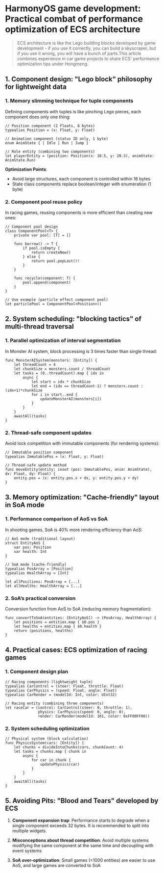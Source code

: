 # HarmonyOS game development: Practical combat of performance optimization of ECS architecture

> ECS architecture is like the Lego building blocks developed by game development - if you use it correctly, you can build a skyscraper, but if you use it wrong, you will have a bunch of parts.This article combines experience in car game projects to share ECS' performance optimization tips under Hongmeng.


## 1. Component design: "Lego block" philosophy for lightweight data

### 1. Memory slimming technique for tuple components
Defining components with tuples is like pinching Lego pieces, each component does only one thing:
```cj
// Position component (2 Floats, 8 bytes)
typealias Position = (x: Float, y: Float)

// Animation component (status ID only, 1 byte)
enum AnimState { | Idle | Run | Jump }

// Role entity (combining two components)
let playerEntity = (position: Position(x: 10.5, y: 20.3), animState: AnimState.Run)
```  

**Optimization Points**:
- Avoid large structures, each component is controlled within 16 bytes
- State class components replace boolean/integer with enumeration (1 byte)


### 2. Component pool reuse policy
In racing games, reusing components is more efficient than creating new ones:
```cj
// Component pool design
class ComponentPool<T> {
    private var pool: [T] = []
    
    func borrow() -> T {
        if pool.isEmpty {
            return createNew()
        } else {
            return pool.popLast()!
        }
    }
    
    func recycle(component: T) {
        pool.append(component)
    }
}

// Use example (particle effect component pool)
let particlePool = ComponentPool<Position>()
```  


## 2. System scheduling: "blocking tactics" of multi-thread traversal

### 1. Parallel optimization of interval segmentation
In Monster AI system, block processing is 3 times faster than single thread:
```cj
func MonsterAISystem(monsters: [Entity]) {
    let threadCount = 4
    let chunkSize = monsters.count / threadCount
    let tasks = (0..threadCount).map { idx in
        async {
            let start = idx * chunkSize
            let end = (idx == threadCount-1) ? monsters.count : (idx+1)*chunkSize
            for i in start..end {
                updateMonsterAI(monsters[i])
            }
        }
    }
    awaitAll(tasks)
}
```  

### 2. Thread-safe component updates
Avoid lock competition with immutable components (for rendering systems):
```cj
// Immutable position component
typealias ImmutablePos = (x: Float, y: Float)

// Thread-safe update method
func moveEntity(entity: inout (pos: ImmutablePos, anim: AnimState), dx: Float, dy: Float) {
    entity.pos = (x: entity.pos.x + dx, y: entity.pos.y + dy)
}
```  


## 3. Memory optimization: "Cache-friendly" layout in SoA mode

### 1. Performance comparison of AoS vs SoA
In shooting games, SoA is 40% more rendering efficiency than AoS:
```cj
// AoS mode (traditional layout)
struct EntityAoS {
    var pos: Position
    var health: Int
}

// SoA mode (cache-friendly)
typealias PosArray = [Position]
typealias HealthArray = [Int]

let allPositions: PosArray = [...]
let allHealths: HealthArray = [...]
```  

### 2. SoA’s practical conversion
Conversion function from AoS to SoA (reducing memory fragmentation):
```cj
func convertToSoA(entities: [EntityAoS]) -> (PosArray, HealthArray) {
    let positions = entities.map { $0.pos }
    let healths = entities.map { $0.health }
    return (positions, healths)
}
```  


## 4. Practical cases: ECS optimization of racing games

### 1. Component design plan
```cj
// Racing components (lightweight tuple)
typealias CarControl = (steer: Float, throttle: Float)
typealias CarPhysics = (speed: Float, angle: Float)
typealias CarRender = (modelId: Int, color: UInt32)

// Racing entity (combining three components)
let raceCar = (control: CarControl(steer: 0, throttle: 1),
               physics: CarPhysics(speed: 0, angle: 0),
               render: CarRender(modelId: 101, color: 0xFF00FF00))
```  

### 2. System scheduling optimization
```cj
// Physical system (block calculation)
func PhysicsSystem(cars: [Entity]) {
    let chunks = divideIntoChunks(cars, chunkCount: 4)
    let tasks = chunks.map { chunk in
        async {
            for car in chunk {
                updatePhysics(car)
            }
        }
    }
    awaitAll(tasks)
}
```  


## 5. Avoiding Pits: "Blood and Tears" developed by ECS

1. **Component expansion trap**:
Performance starts to degrade when a single component exceeds 32 bytes. It is recommended to split into multiple widgets.

2. **Misconceptions about thread competition**:
Avoid multiple systems modifying the same component at the same time and decoupling with event systems

3. **SoA over-optimization**:
Small games (<1000 entities) are easier to use AoS, and large games are converted to SoA
